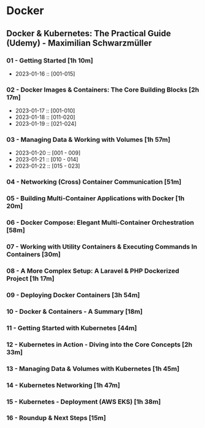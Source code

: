 # Docker

## Docker & Kubernetes: The Practical Guide (Udemy) - Maximilian Schwarzmüller

### 01 - Getting Started [1h 10m]
  - 2023-01-16 :: [001-015]

### 02 - Docker Images & Containers: The Core Building Blocks [2h 17m]
  - 2023-01-17 :: [001-010]
  - 2023-01-18 :: [011-020]
  - 2023-01-19 :: [021-024]

### 03 - Managing Data & Working with Volumes [1h 57m]
  - 2023-01-20 :: [001 - 009]
  - 2023-01-21 :: [010 - 014]
  - 2023-01-22 :: [015 - 023]

### 04 - Networking (Cross) Container Communication [51m]

### 05 - Building Multi-Container Applications with Docker [1h 20m]

### 06 - Docker Compose: Elegant Multi-Container Orchestration [58m]

### 07 - Working with Utility Containers & Executing Commands In Containers [30m]

### 08 - A More Complex Setup: A Laravel & PHP Dockerized Project [1h 17m]

### 09 - Deploying Docker Containers [3h 54m]

### 10 - Docker & Containers - A Summary [18m]

### 11 - Getting Started with Kubernetes [44m]

### 12 - Kubernetes in Action - Diving into the Core Concepts [2h 33m]

### 13 - Managing Data & Volumes with Kubernetes [1h 45m]

### 14 - Kubernetes Networking [1h 47m]

### 15 - Kubernetes - Deployment (AWS EKS) [1h 38m]

### 16 - Roundup & Next Steps [15m]

